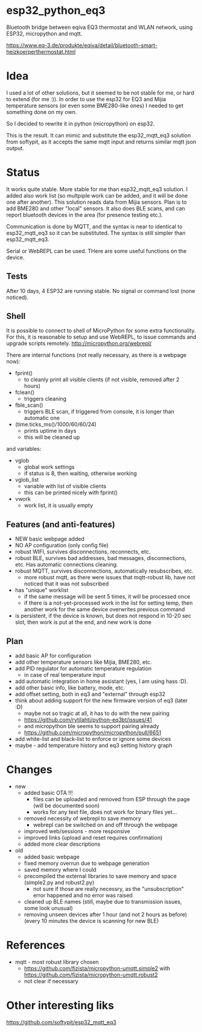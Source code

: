 # esp32_python_eq3
Bluetooth bridge between eqiva EQ3 thermostat and WLAN network, using ESP32, micropython and mqtt.

https://www.eq-3.de/produkte/eqiva/detail/bluetooth-smart-heizkoerperthermostat.html

# Idea
I used a lot of other solutions, but it seemed to be not stable for me, or hard to extend (for me :)).
In order to use the esp32 for EQ3 and Mijia temperature sensors (or even some BME280-like ones) I needed to get something done on my own.

So I decided to rewrite it in python (micropython) on esp32.

This is the result. It can mimic and substitute the esp32_mqtt_eq3 solution from softypit, as it accepts the same mqtt input and returns similar mqtt json output.

# Status

It works quite stable. More stable for me than esp32_mqtt_eq3 solution.
I added also work list (so multpiple work can be added, and it will be done one after another).
This solution reads data from Mijia sensors. Plan is to add BME280 and other "local" sensors.
It also does BLE scans, and can report bluetooth devices in the area (for presence testing etc.).

Communication is done by MQTT, and the syntax is near to identical to esp32_mqtt_eq3 so it can be substituted.
The syntax is still simpler than esp32_mqtt_eq3.

Serial or WebREPL can be used. THere are some useful functions on the device.

## Tests
After 10 days, 4 ESP32 are running stable. No signal or command lost (none noticed).

## Shell
It is possible to connect to shell of MicroPython for some extra functionality.
For this, it is reasonable to setup and use WebREPL, to issue commands and upgrade scripts remotely.
http://micropython.org/webrepl/

There are internal functions (not really necessary, as there is a webpage now):
 - fprint()
   - to cleanly print all visible clients (if not visible, removed after 2 hours)
 - fclean()
   - triggers cleaning
 - fble_scan()
   - triggers BLE scan, if triggered from console, it is longer than automatic one
 - (time.ticks_ms()/1000/60/60/24)
   - prints uptime in days
   - this will be cleaned up

and variables:
 - vglob
   - global work settings
   - if status is 8, then waiting, otherwise working
 - vglob_list
   - variable with list of visible clients
   - this can be printed nicely with fprint()
 - vwork
   - work list, it is usually empty

## Features (and anti-features)
 - NEW basic webpage added
 - NO AP configuration (only config file)
 - robust WIFI, survives disconnections, reconnects, etc.
 - robust BLE, survives bad addresses, bad messages, disconnections, etc. Has automatic connections cleaning.
 - robust MQTT, survives disconnections, automatically resubscribes, etc.
   - more robust mqtt, as there were issues that mqtt-robust lib, have not noticed that it was not subscribed
 - has "unique" worklist
   - if the same message will be sent 5 times, it will be processed once
   - if there is a not-yet-processed work in the list for setting temp, then another work for the same device overwrites previous command
 - is persistent, if the device is known, but does not respond in 10-20 sec slot, then work is put at the end, and new work is done 
   
## Plan
 - add basic AP for configuration
 - add other temperature sensors like Mijia, BME280, etc.
 - add PID regulator for automatic temperature regulation
   - in case of real temperature input
 - add automatic integration in home assistant (yes, I am using hass :D).
 - add other basic info, like battery, mode, etc.
 - add offset setting, both in eq3 and "external" through esp32
 - think about adding support for the new firmware version of eq3 (later :D)
   - maybe not so tragic at all, it has to do with the new pairing
   - https://github.com/rytilahti/python-eq3bt/issues/41
   - and micropython ble seems to support pairing already
   - https://github.com/micropython/micropython/pull/6651
 - add white-list and black-list to enforce or ignore some devices
 - maybe - add temperature history and eq3 setting history graph

# Changes
 - new
   + added basic OTA !!!
     + files can be uploaded and removed from ESP through the page (will be documented soon)
     + works for any text file, does not work for binary files yet...
   + removed necessity of webrepl to save memory
     + webrepl can be switched on and off through the webpage
   + improved web/sessions - more responsive
   + improved links (upload and reset requires confirmation)
   + added more clear descriptions
 - old 
   + added basic webpage
   + fixed memory overrun due to webpage generation
   + saved memory where I could
   + precompiled the external libraries to save memory and space (simple2.py and robust2.py)
     + not sure if those are really necessry, as the "unsubscription" error happened and no error was raised
   + cleaned up BLE names (still, maybe due to transmission issues, some look unusual)
   + removing unseen devices after 1 hour (and not 2 hours as before) (every 10 minutes the device is scanning for new BLE) 

# References

 - mqtt - most robust library chosen
   - https://github.com/fizista/micropython-umqtt.simple2 with https://github.com/fizista/micropython-umqtt.robust2
   - not clear if necessary

# Other interesting liks
https://github.com/softypit/esp32_mqtt_eq3
